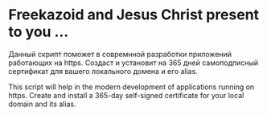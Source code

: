 # Freekazoid and Jesus Christ present to you ...

Данный скрипт поможет в совремнной разработки приложений работающих на https. Создаст и установит на 365 дней самоподписный сертификат для вашего локального домена и его alias.

This script will help in the modern development of applications running on https. Create and install a 365-day self-signed certificate for your local domain and its alias.


